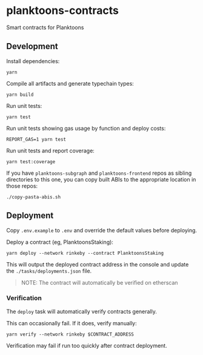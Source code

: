 # planktoons-contracts

Smart contracts for Planktoons

## Development

Install dependencies:

```
yarn
```

Compile all artifacts and generate typechain types:

```
yarn build
```

Run unit tests:

```
yarn test
```

Run unit tests showing gas usage by function and deploy costs:

```
REPORT_GAS=1 yarn test
```

Run unit tests and report coverage:

```
yarn test:coverage
```

If you have `planktoons-subgraph` and `planktoons-frontend` repos as sibling directories to this one, you can copy built ABIs to the appropriate location in those repos:

```
./copy-pasta-abis.sh
```

## Deployment

Copy `.env.example` to `.env` and override the default values before deploying.

Deploy a contract (eg, PlanktoonsStaking):

```
yarn deploy --network rinkeby --contract PlanktoonsStaking
```

This will output the deployed contract address in the console and update the `./tasks/deployments.json` file.

> NOTE: The contract will automatically be verified on etherscan

### Verification

The `deploy` task will automatically verify contracts generally.

This can occasionally fail. If it does, verify manually:

```
yarn verify --network rinkeby $CONTRACT_ADDRESS
```

Verification may fail if run too quickly after contract deployment.
